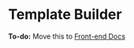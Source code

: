# Template Builder

**To-do:** Move this to [Front-end Docs](https://github.com/openmsupply/application-manager-web-app/wiki)
